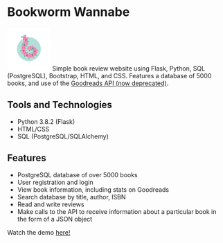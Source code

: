 # Bookworm Wannabe 
<img height=100rem src="https://github.com/isabellaenriquez/bookworm-wannabe/blob/master/static/BWW-LOGO.png"> 
Simple book review website using Flask, Python, SQL (PostgreSQL), Bootstrap, HTML, and CSS. Features a database of 5000 books, and use of the <a href="https://www.goodreads.com/api">Goodreads API (now deprecated)</a>.


## Tools and Technologies
- Python 3.8.2 (Flask)
- HTML/CSS
- SQL (PostgreSQL/SQLAlchemy)


## Features
- PostgreSQL database of over 5000 books
- User registration and login
- View book information, including stats on Goodreads
- Search database by title, author, ISBN
- Read and write reviews
- Make calls to the API to receive information about a particular book in the form of a JSON object

Watch the demo <a href="https://www.youtube.com/watch?v=XaUTkiJLEHQ&list=PLH2wYuURvrWQskB8BvBHlLlFj8IeHopvF&index=2">here!</a>
